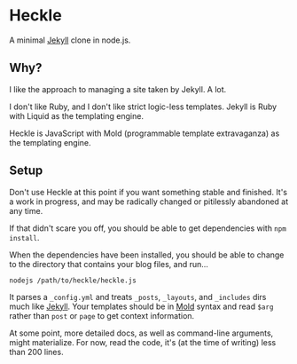 # Heckle

A minimal [Jekyll][1] clone in node.js.

[1]: https://github.com/mojombo/jekyll

## Why?

I like the approach to managing a site taken by Jekyll. A lot.

I don't like Ruby, and I don't like strict logic-less templates.
Jekyll is Ruby with Liquid as the templating engine.

Heckle is JavaScript with Mold (programmable template extravaganza) as
the templating engine.

## Setup

Don't use Heckle at this point if you want something stable and
finished. It's a work in progress, and may be radically changed or
pitilessly abandoned at any time.

If that didn't scare you off, you should be able to get dependencies
with `npm install`.

When the dependencies have been installed, you should be able to
change to the directory that contains your blog files, and run...

    nodejs /path/to/heckle/heckle.js

It parses a `_config.yml` and treats `_posts`, `_layouts`, and
`_includes` dirs much like [Jekyll][1]. Your templates should be in
[Mold][3] syntax and read `$arg` rather than `post` or `page` to get
context information.

[3]: http://marijnhaverbeke.nl/mold/

At some point, more detailed docs, as well as command-line arguments,
might materialize. For now, read the code, it's (at the time of
writing) less than 200 lines.
